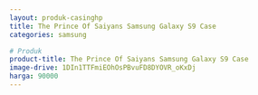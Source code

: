 ```yaml
---
layout: produk-casinghp
title: The Prince Of Saiyans Samsung Galaxy S9 Case
categories: samsung

# Produk
product-title: The Prince Of Saiyans Samsung Galaxy S9 Case
image-drive: 1DIn1TTFmiEOhOsPBvuFD8DYOVR_oKxDj
harga: 90000
---
```

